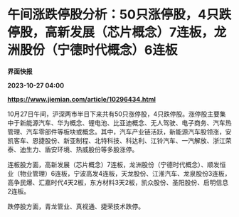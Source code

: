 # 午间涨跌停股分析：50只涨停股，4只跌停股，高新发展（芯片概念）7连板，龙洲股份（宁德时代概念）6连板
**界面快报**

**2023-10-27 04:00**

**https://www.jiemian.com/article/10296434.html**

10月27日午间，沪深两市半日下来共有50只涨停股，4只跌停股。涨停股主要集中于新能源汽车、华为概念、锂电池、比亚迪概念、无人驾驶、电子商务、汽车热管理、汽车零部件等板块或概念。其中，汽车产业链活跃，新能源汽车股领涨，安凯客车、恩捷股份、新亚制程、北特科技、科达利、江铃汽车、一汽解放、浙江荣泰、迪生力、盾安环境、热威股份等多股涨停。

连板股方面，高新发展（芯片概念）7连板，龙洲股份（宁德时代概念）、顺发恒业（物业管理）6连板，宁波高发4连板，天龙股份、江淮汽车、龙泉股份3连板，高争民爆、汇嘉时代4天2板，东方材料3天2板，凯众股份、圣阳股份、启明信息2连板。

跌停股方面，青龙管业、真视通、捷荣技术跌停。